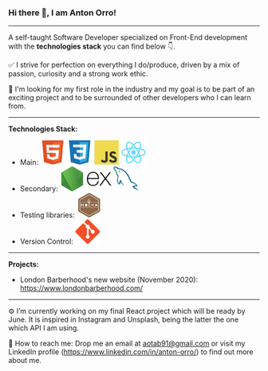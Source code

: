 ### Hi there 👋, I am Anton Orro!

---

A self-taught Software Developer specialized on Front-End development with the **technologies stack** you can find below 👇.

✅ I strive for perfection on everything I do/produce, driven by a mix of passion, curiosity and a strong work ethic.

🚀 I'm looking for my first role in the industry and my goal is to be part of an exciting project and to be surrounded of other developers who I can learn from.

---

**Technologies Stack:**

 - Main: <img src='https://github.com/devicons/devicon/blob/master/icons/html5/html5-original.svg' alt='html5 logo' width='50' height='50' /> <img src='https://github.com/devicons/devicon/blob/master/icons/css3/css3-original.svg' alt='css3 logo' width='50' height='50' /> <img src='https://github.com/devicons/devicon/blob/master/icons/javascript/javascript-original.svg' alt='javascript logo' width='50' height='50' /> <img src= 'https://github.com/devicons/devicon/blob/master/icons/react/react-original.svg' alt='react logo' width='50' height='50' />
 - Secondary: <img src='https://github.com/devicons/devicon/blob/master/icons/nodejs/nodejs-original.svg' alt='node logo' width='50' height='50' /> <img src='https://github.com/devicons/devicon/blob/master/icons/express/express-original.svg' alt='express logo' width='50' height='50' /> <img src='https://github.com/devicons/devicon/blob/master/icons/mysql/mysql-original.svg' alt='mysql logo' width='50' height='50' />
 - Testing libraries: <img src='https://github.com/devicons/devicon/blob/master/icons/mocha/mocha-plain.svg' alt='mocha logo' width='50' height='50' />
 - Version Control: <img src='https://github.com/devicons/devicon/blob/master/icons/git/git-original.svg' alt='git logo' width='50' height='50' />

---

**Projects:**

 - London Barberhood's new website (November 2020): https://www.londonbarberhood.com/

---

⚙️ I’m currently working on my final React project which will be ready by June. It is inspired in Instagram and Unsplash, being the latter the one which API I am using.

📩 How to reach me: Drop me an email at aotab91@gmail.com or visit my LinkedIn profile (https://www.linkedin.com/in/anton-orro/) to find out more about me.
